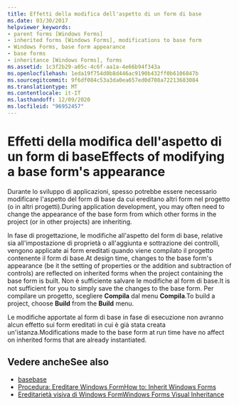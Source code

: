 ```yaml
---
title: Effetti della modifica dell'aspetto di un form di base
ms.date: 03/30/2017
helpviewer_keywords:
- parent forms [Windows Forms]
- inherited forms [Windows Forms], modifications to base form
- Windows Forms, base form appearance
- base forms
- inheritance [Windows Forms], forms
ms.assetid: 1c3f2b29-a05c-4c6f-aa1a-4e66b94f343a
ms.openlocfilehash: 1eda19f754d0b8d446ac9190b432ff0b6106847b
ms.sourcegitcommit: 9f6df084c53a3da0ea657ed0d708a72213683084
ms.translationtype: MT
ms.contentlocale: it-IT
ms.lasthandoff: 12/09/2020
ms.locfileid: "96952457"
---
```

# <a name="effects-of-modifying-a-base-forms-appearance"></a><span data-ttu-id="a327a-102">Effetti della modifica dell'aspetto di un form di base</span><span class="sxs-lookup"><span data-stu-id="a327a-102">Effects of modifying a base form's appearance</span></span>

<span data-ttu-id="a327a-103">Durante lo sviluppo di applicazioni, spesso potrebbe essere necessario modificare l'aspetto del form di base da cui ereditano altri form nel progetto (o in altri progetti).</span><span class="sxs-lookup"><span data-stu-id="a327a-103">During application development, you may often need to change the appearance of the base form from which other forms in the project (or in other projects) are inheriting.</span></span>

<span data-ttu-id="a327a-104">In fase di progettazione, le modifiche all'aspetto del form di base, relative sia all'impostazione di proprietà o all'aggiunta e sottrazione dei controlli, vengono applicate ai form ereditati quando viene compilato il progetto contenente il form di base.</span><span class="sxs-lookup"><span data-stu-id="a327a-104">At design time, changes to the base form's appearance (be it the setting of properties or the addition and subtraction of controls) are reflected on inherited forms when the project containing the base form is built.</span></span> <span data-ttu-id="a327a-105">Non è sufficiente salvare le modifiche al form di base.</span><span class="sxs-lookup"><span data-stu-id="a327a-105">It is not sufficient for you to simply save the changes to the base form.</span></span> <span data-ttu-id="a327a-106">Per compilare un progetto, scegliere **Compila** dal menu **Compila**.</span><span class="sxs-lookup"><span data-stu-id="a327a-106">To build a project, choose **Build** from the **Build** menu.</span></span>

<span data-ttu-id="a327a-107">Le modifiche apportate al form di base in fase di esecuzione non avranno alcun effetto sui form ereditati in cui è già stata creata un'istanza.</span><span class="sxs-lookup"><span data-stu-id="a327a-107">Modifications made to the base form at run time have no affect on inherited forms that are already instantiated.</span></span>

## <a name="see-also"></a><span data-ttu-id="a327a-108">Vedere anche</span><span class="sxs-lookup"><span data-stu-id="a327a-108">See also</span></span>

- [<span data-ttu-id="a327a-109">base</span><span class="sxs-lookup"><span data-stu-id="a327a-109">base</span></span>](/dotnet/csharp/language-reference/keywords/base)
- [<span data-ttu-id="a327a-110">Procedura: Ereditare Windows Form</span><span class="sxs-lookup"><span data-stu-id="a327a-110">How to: Inherit Windows Forms</span></span>](how-to-inherit-windows-forms.md)
- [<span data-ttu-id="a327a-111">Ereditarietà visiva di Windows Form</span><span class="sxs-lookup"><span data-stu-id="a327a-111">Windows Forms Visual Inheritance</span></span>](windows-forms-visual-inheritance.md)
